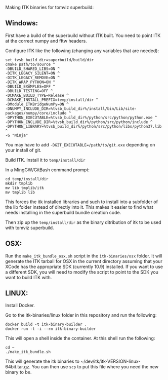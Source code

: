 Making ITK binaries for tomviz superbuild:

Windows:
--------

First have a build of the superbuild without ITK built.  You need to point ITK at
the correct numpy and fftw headers.

Configure ITK like the following (changing any variables that are needed):

```
set tvsb_build_dir=superbuild/build/dir
cmake path/to/source ^
-DBUILD_SHARED_LIBS=ON ^
-DITK_LEGACY_SILENT=ON ^
-DITK_LEGACY_REMOVE=ON ^
-DITK_WRAP_PYTHON=ON ^
-DBUILD_EXAMPLES=OFF ^
-DBUILD_TESTING=OFF ^
-DCMAKE_BUILD_TYPE=Release ^
-DCMAKE_INSTALL_PREFIX=temp/install/dir ^
-DModule_ITKBridgeNumPy=ON ^
-DNUMPY_INCLUDE_DIR=%tvsb_build_dir%/install/bin/Lib/site-packages/numpy/core/include ^
-DPYTHON_EXECUTABLE=%tvsb_build_dir%/python/src/python/python.exe ^
-DPYTHON_INCLUDE_DIR=%tvsb_build_dir%/python/src/python/include ^
-DPYTHON_LIBRARY=%tvsb_build_dir%/python/src/python/libs/python37.lib ^
-G "Ninja"
```

You may have to add `-DGIT_EXECUTABLE=/path/to/git.exe` depending on your
install of git.

Build ITK.  Install it to `temp/install/dir`

In a MingGW/GitBash command prompt:
```
cd temp/install/dir
mkdir tmplib
mv lib tmplib/itk
mv tmplib lib
```

This forces the itk installed libraries and such to install into a subfolder of
the lib folder instead of directly into it.  This makes it easier to find what
needs installing in the superbuild bundle creation code.

Then zip up the `temp/install/dir` as the binary ditribution of itk to be used
with tomviz superbuild.

OSX:
----

Run the `make_itk_bundle_osx.sh` script in the `itk-binaries/osx` folder.  It
will generate the ITK tarball for OSX in the current directory assuming that your
XCode has the appropriate SDK (currently 10.9) installed.  If you want to use a
different SDK, you will need to modify the script to point to the SDK
you want to build ITK with.

LINUX:
------

Install Docker.

Go to the itk-binaries/linux folder in this repository and run the following:

```
docker build -t itk-binary-builder .
docker run -t -i --rm itk-binary-builder
```

This will open a shell inside the container.  At this shell run the following:

```
cd ~
./make_itk_bundle.sh
```

This will generate the itk binaries to ~/dev/itk/itk-VERSION-linux-64bit.tar.gz.
You can then use `scp` to put this file where you need the new binary to be.

